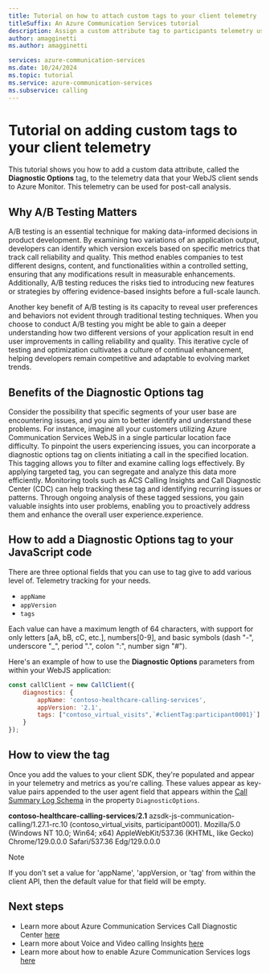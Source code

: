 ```yaml
---
title: Tutorial on how to attach custom tags to your client telemetry
titleSuffix: An Azure Communication Services tutorial
description: Assign a custom attribute tag to participants telemetry using the calling SDK.
author: amagginetti
ms.author: amagginetti

services: azure-communication-services
ms.date: 10/24/2024
ms.topic: tutorial
ms.service: azure-communication-services
ms.subservice: calling
---
```


# Tutorial on adding custom tags to your client telemetry
This tutorial shows you how to add a custom data attribute, called the **Diagnostic Options** tag, to the telemetry data that your WebJS client sends to Azure Monitor. This telemetry can be used for post-call analysis.

## Why A/B Testing Matters
A/B testing is an essential technique for making data-informed decisions in product development. By examining two variations of an application output, developers can identify which version excels based on specific metrics that track call reliability and quality. This method enables companies to test different designs, content, and functionalities within a controlled setting, ensuring that any modifications result in measurable enhancements. Additionally, A/B testing reduces the risks tied to introducing new features or strategies by offering evidence-based insights before a full-scale launch.

Another key benefit of A/B testing is its capacity to reveal user preferences and behaviors not evident through traditional testing techniques. When you choose to conduct A/B testing you might be able to gain a deeper understanding how two different versions of your application result in end user improvements in calling reliability and quality. This iterative cycle of testing and optimization cultivates a culture of continual enhancement, helping developers remain competitive and adaptable to evolving market trends.

## Benefits of the Diagnostic Options tag
Consider the possibility that specific segments of your user base are encountering issues, and you aim to better identify and understand these problems. For instance, imagine all your customers utilizing Azure Communication Services WebJS in a single particular location face difficulty. To pinpoint the users experiencing issues, you can incorporate a diagnostic options tag on clients initiating a call in the specified location. This tagging allows you to filter and examine calling logs effectively. By applying targeted tag, you can segregate and analyze this data more efficiently. Monitoring tools such as ACS Calling Insights and Call Diagnostic Center (CDC) can help tracking these tag and identifying recurring issues or patterns. Through ongoing analysis of these tagged sessions, you gain valuable insights into user problems, enabling you to proactively address them and enhance the overall user experience.experience.

## How to add a Diagnostic Options tag to your JavaScript code
There are three optional fields that you can use to tag give to add various level of. Telemetry tracking for your needs.
- `appName`
- `appVersion`
- `tags`

Each value can have a maximum length of 64 characters, with support for only letters [aA, bB, cC, etc.], numbers[0-9], and basic symbols (dash "-", underscore "_", period ".", colon ":", number sign "#").

Here's an example of how to use the **Diagnostic Options** parameters from within your WebJS application:
```js
const callClient = new CallClient({
    diagnostics: {
        appName: 'contoso-healthcare-calling-services',
        appVersion: '2.1',
        tags: ["contoso_virtual_visits",`#clientTag:participant0001}`]
    }
});
```

## How to view the tag
Once you add the values to your client SDK, they're populated and appear in your telemetry and metrics as you're calling. These values appear as key-value pairs appended to the user agent field that appears within the [Call Summary Log Schema](../../concepts/analytics/logs/call-summary-log-schema.md) in the property `DiagnosticOptions`. 

**contoso-healthcare-calling-services**/**2.1** azsdk-js-communication-calling/1.27.1-rc.10 (contoso_virtual_visits, participant0001). Mozilla/5.0 (Windows NT 10.0; Win64; x64) AppleWebKit/537.36 (KHTML, like Gecko) Chrome/129.0.0.0 Safari/537.36 Edg/129.0.0.0

> [!NOTE]
> If you don't set a value for 'appName', 'appVersion, or 'tag' from within the client API, then the default value for that field will be empty.

## Next steps
- Learn more about Azure Communication Services Call Diagnostic Center [here](../../concepts//voice-video-calling/call-diagnostics.md)
- Learn more about Voice and Video calling Insights [here](../../concepts/analytics/insights/voice-and-video-insights.md)
- Learn more about how to enable Azure Communication Services logs [here](../../concepts/analytics/enable-logging.md)
